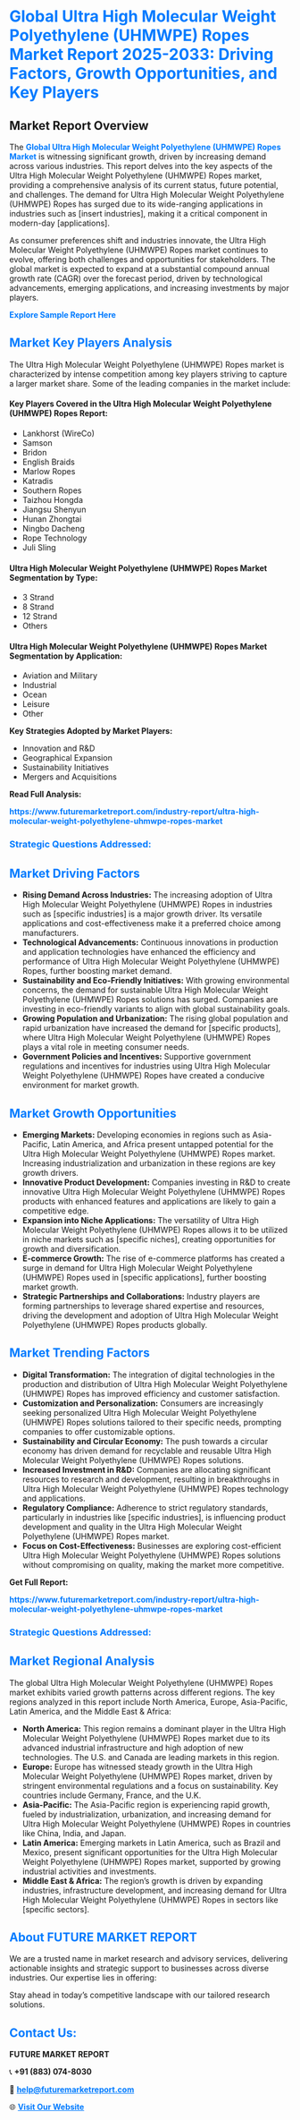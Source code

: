 <h1 style="color: #007BFF;">Global Ultra High Molecular Weight Polyethylene (UHMWPE) Ropes Market Report 2025-2033: Driving Factors, Growth Opportunities, and Key Players</h1>

<section id="overview">
<h2>Market Report Overview</h2>
<p>The <a href="https://www.futuremarketreport.com/industry-report/ultra-high-molecular-weight-polyethylene-uhmwpe-ropes-market" style="color: #007BFF; text-decoration: none;"><strong>Global Ultra High Molecular Weight Polyethylene (UHMWPE) Ropes Market</strong></a> is witnessing significant growth, driven by increasing demand across various industries. This report delves into the key aspects of the Ultra High Molecular Weight Polyethylene (UHMWPE) Ropes market, providing a comprehensive analysis of its current status, future potential, and challenges. The demand for Ultra High Molecular Weight Polyethylene (UHMWPE) Ropes has surged due to its wide-ranging applications in industries such as [insert industries], making it a critical component in modern-day [applications].</p>
<p>As consumer preferences shift and industries innovate, the Ultra High Molecular Weight Polyethylene (UHMWPE) Ropes market continues to evolve, offering both challenges and opportunities for stakeholders. The global market is expected to expand at a substantial compound annual growth rate (CAGR) over the forecast period, driven by technological advancements, emerging applications, and increasing investments by major players.</p>
</section>

<section id="overview">
<p><a href="https://www.futuremarketreport.com/request-sample/reportId=99671" style="color: #007BFF; text-decoration: none;"><strong>Explore Sample Report Here</strong></a></p>
</section>

<section id="key-players">
<h2 style="color: #007BFF;">Market Key Players Analysis</h2>
<p>The Ultra High Molecular Weight Polyethylene (UHMWPE) Ropes market is characterized by intense competition among key players striving to capture a larger market share. Some of the leading companies in the market include:</p>
<h4>Key Players Covered in the Ultra High Molecular Weight Polyethylene (UHMWPE) Ropes Report:</h4>
<ul><li>Lankhorst (WireCo)</li><li>Samson</li><li>Bridon</li><li>English Braids</li><li>Marlow Ropes</li><li>Katradis</li><li>Southern Ropes</li><li>Taizhou Hongda</li><li>Jiangsu Shenyun</li><li>Hunan Zhongtai</li><li>Ningbo Dacheng</li><li>Rope Technology</li><li>Juli Sling</li></ul>
<h4>Ultra High Molecular Weight Polyethylene (UHMWPE) Ropes Market Segmentation by Type:</h4>
<ul><li>3 Strand</li><li>8 Strand</li><li>12 Strand</li><li>Others</li></ul>

<h4>Ultra High Molecular Weight Polyethylene (UHMWPE) Ropes Market Segmentation by Application:</h4>
<ul><li>Aviation and Military</li><li>Industrial</li><li>Ocean</li><li>Leisure</li><li>Other</li></ul>
<p><strong>Key Strategies Adopted by Market Players:</strong></p>
<ul>
<li>Innovation and R&D</li>
<li>Geographical Expansion</li>
<li>Sustainability Initiatives</li>
<li>Mergers and Acquisitions</li>
</ul>
</section>

<section>
<p><strong>Read Full Analysis: </strong></p><a href="https://www.futuremarketreport.com/industry-report/ultra-high-molecular-weight-polyethylene-uhmwpe-ropes-market" style="color: #007BFF; text-decoration: none;"><strong>https://www.futuremarketreport.com/industry-report/ultra-high-molecular-weight-polyethylene-uhmwpe-ropes-market</strong></a>
<h3 style="color: #007BFF;">Strategic Questions Addressed:</h3>
</section>

<section id="driving-factors">
<h2 style="color: #007BFF;">Market Driving Factors</h2>
<ul>
<li><strong>Rising Demand Across Industries:</strong> The increasing adoption of Ultra High Molecular Weight Polyethylene (UHMWPE) Ropes in industries such as [specific industries] is a major growth driver. Its versatile applications and cost-effectiveness make it a preferred choice among manufacturers.</li>
<li><strong>Technological Advancements:</strong> Continuous innovations in production and application technologies have enhanced the efficiency and performance of Ultra High Molecular Weight Polyethylene (UHMWPE) Ropes, further boosting market demand.</li>
<li><strong>Sustainability and Eco-Friendly Initiatives:</strong> With growing environmental concerns, the demand for sustainable Ultra High Molecular Weight Polyethylene (UHMWPE) Ropes solutions has surged. Companies are investing in eco-friendly variants to align with global sustainability goals.</li>
<li><strong>Growing Population and Urbanization:</strong> The rising global population and rapid urbanization have increased the demand for [specific products], where Ultra High Molecular Weight Polyethylene (UHMWPE) Ropes plays a vital role in meeting consumer needs.</li>
<li><strong>Government Policies and Incentives:</strong> Supportive government regulations and incentives for industries using Ultra High Molecular Weight Polyethylene (UHMWPE) Ropes have created a conducive environment for market growth.</li>
</ul>
</section>

<section id="growth-opportunities">
<h2 style="color: #007BFF;">Market Growth Opportunities</h2>
<ul>
<li><strong>Emerging Markets:</strong> Developing economies in regions such as Asia-Pacific, Latin America, and Africa present untapped potential for the Ultra High Molecular Weight Polyethylene (UHMWPE) Ropes market. Increasing industrialization and urbanization in these regions are key growth drivers.</li>
<li><strong>Innovative Product Development:</strong> Companies investing in R&D to create innovative Ultra High Molecular Weight Polyethylene (UHMWPE) Ropes products with enhanced features and applications are likely to gain a competitive edge.</li>
<li><strong>Expansion into Niche Applications:</strong> The versatility of Ultra High Molecular Weight Polyethylene (UHMWPE) Ropes allows it to be utilized in niche markets such as [specific niches], creating opportunities for growth and diversification.</li>
<li><strong>E-commerce Growth:</strong> The rise of e-commerce platforms has created a surge in demand for Ultra High Molecular Weight Polyethylene (UHMWPE) Ropes used in [specific applications], further boosting market growth.</li>
<li><strong>Strategic Partnerships and Collaborations:</strong> Industry players are forming partnerships to leverage shared expertise and resources, driving the development and adoption of Ultra High Molecular Weight Polyethylene (UHMWPE) Ropes products globally.</li>
</ul>
</section>

<section id="trending-factors">
<h2 style="color: #007BFF;">Market Trending Factors</h2>
<ul>
<li><strong>Digital Transformation:</strong> The integration of digital technologies in the production and distribution of Ultra High Molecular Weight Polyethylene (UHMWPE) Ropes has improved efficiency and customer satisfaction.</li>
<li><strong>Customization and Personalization:</strong> Consumers are increasingly seeking personalized Ultra High Molecular Weight Polyethylene (UHMWPE) Ropes solutions tailored to their specific needs, prompting companies to offer customizable options.</li>
<li><strong>Sustainability and Circular Economy:</strong> The push towards a circular economy has driven demand for recyclable and reusable Ultra High Molecular Weight Polyethylene (UHMWPE) Ropes solutions.</li>
<li><strong>Increased Investment in R&D:</strong> Companies are allocating significant resources to research and development, resulting in breakthroughs in Ultra High Molecular Weight Polyethylene (UHMWPE) Ropes technology and applications.</li>
<li><strong>Regulatory Compliance:</strong> Adherence to strict regulatory standards, particularly in industries like [specific industries], is influencing product development and quality in the Ultra High Molecular Weight Polyethylene (UHMWPE) Ropes market.</li>
<li><strong>Focus on Cost-Effectiveness:</strong> Businesses are exploring cost-efficient Ultra High Molecular Weight Polyethylene (UHMWPE) Ropes solutions without compromising on quality, making the market more competitive.</li>
</ul>
</section>

<section>
<p><strong>Get Full Report: </strong></p><a href="https://www.futuremarketreport.com/industry-report/ultra-high-molecular-weight-polyethylene-uhmwpe-ropes-market" style="color: #007BFF; text-decoration: none;"><strong>https://www.futuremarketreport.com/industry-report/ultra-high-molecular-weight-polyethylene-uhmwpe-ropes-market</strong></a>
<h3 style="color: #007BFF;">Strategic Questions Addressed:</h3>
</section>


<section id="regional-analysis">
<h2 style="color: #007BFF;">Market Regional Analysis</h2>
<p>The global Ultra High Molecular Weight Polyethylene (UHMWPE) Ropes market exhibits varied growth patterns across different regions. The key regions analyzed in this report include North America, Europe, Asia-Pacific, Latin America, and the Middle East & Africa:</p>
<ul>
<li><strong>North America:</strong> This region remains a dominant player in the Ultra High Molecular Weight Polyethylene (UHMWPE) Ropes market due to its advanced industrial infrastructure and high adoption of new technologies. The U.S. and Canada are leading markets in this region.</li>
<li><strong>Europe:</strong> Europe has witnessed steady growth in the Ultra High Molecular Weight Polyethylene (UHMWPE) Ropes market, driven by stringent environmental regulations and a focus on sustainability. Key countries include Germany, France, and the U.K.</li>
<li><strong>Asia-Pacific:</strong> The Asia-Pacific region is experiencing rapid growth, fueled by industrialization, urbanization, and increasing demand for Ultra High Molecular Weight Polyethylene (UHMWPE) Ropes in countries like China, India, and Japan.</li>
<li><strong>Latin America:</strong> Emerging markets in Latin America, such as Brazil and Mexico, present significant opportunities for the Ultra High Molecular Weight Polyethylene (UHMWPE) Ropes market, supported by growing industrial activities and investments.</li>
<li><strong>Middle East & Africa:</strong> The region’s growth is driven by expanding industries, infrastructure development, and increasing demand for Ultra High Molecular Weight Polyethylene (UHMWPE) Ropes in sectors like [specific sectors].</li>
</ul>
</section>

<footer>
<h2 style="color: #007BFF;">About FUTURE MARKET REPORT</h2>
<p>We are a trusted name in market research and advisory services, delivering actionable insights and strategic support to businesses across diverse industries. Our expertise lies in offering:</p>

<p>Stay ahead in today’s competitive landscape with our tailored research solutions.</p>

<h2 style="color: #007BFF;">Contact Us:</h2>
<p><strong>FUTURE MARKET REPORT</strong></p>
<p>📞 <strong>+91 (883) 074-8030</strong></p>
<p>📧 <strong><a href="mailto:help@futuremarketreport.com" style="color: #007BFF;">help@futuremarketreport.com</a></strong></p>
<p>🌐 <strong><a href="https://www.futuremarketreport.com/" style="color: #007BFF;">Visit Our Website</a></strong></p>
</footer>